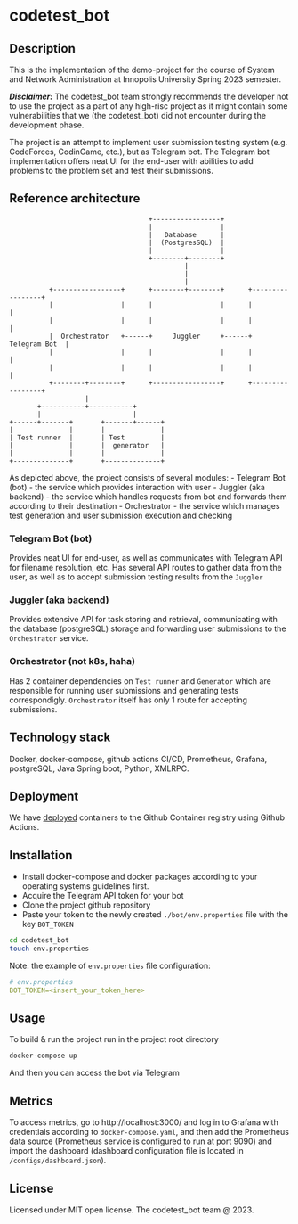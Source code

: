 # codetest_bot

## Description
This is the implementation of the demo-project for the course of System and Network Administration at Innopolis 
University Spring 2023 semester.

**_Disclaimer:_** The codetest_bot team strongly recommends the developer not to use the project as a part of any 
high-risc project as it might contain some vulnerabilities that we (the codetest_bot) did not encounter during 
the development phase.

The project is an attempt to implement user submission testing system (e.g. CodeForces, CodinGame, etc.), but as 
Telegram bot. The Telegram bot implementation offers neat UI for the end-user with abilities to add problems to the 
problem set and test their submissions.

## Reference architecture
```
                                   +-----------------+
                                   |                 |
                                   |   Database      |
                                   |  (PostgresSQL)  |
                                   |                 |
                                   +--------+--------+
                                            |
                                            |
                                            |
          +-----------------+      +--------+--------+      +-----------------+
          |                 |      |                 |      |                 |
          |                 |      |                 |      |                 |
          |  Orchestrator   +------+     Juggler     +------+   Telegram Bot  |
          |                 |      |                 |      |                 |
          |                 |      |                 |      |                 |
          +--------+--------+      +-----------------+      +-----------------+
                   |
       +-----------+-----------+
       |                       |
+------+-------+       +-------+------+
|              |       |              |
| Test runner  |       | Test         |
|              |       |  generator   |
|              |       |              |
+--------------+       +--------------+
```
As depicted above, the project consists of several modules:
    - Telegram Bot (bot) - the service which provides interaction with user
    - Juggler (aka backend) - the service which handles requests from bot and forwards them according to their 
destination
    - Orchestrator - the service which manages test generation and user submission execution and checking

### Telegram Bot (bot) 
Provides neat UI for end-user, as well as communicates with Telegram API for filename resolution, etc. Has several API
routes to gather data from the user, as well as to accept submission testing results from the `Juggler`

### Juggler (aka backend)
Provides extensive API for task storing and retrieval, communicating with the database (postgreSQL) storage and
forwarding user submissions to the `Orchestrator` service.

### Orchestrator  (not k8s, haha)
Has 2 container dependencies on `Test runner` and `Generator` which are responsible for running user submissions and 
generating tests correspondigly. `Orchestrator` itself has only 1 route for accepting submissions.

## Technology stack
Docker, docker-compose, github actions CI/CD, Prometheus, Grafana, postgreSQL, Java Spring boot, Python, XMLRPC.

## Deployment
We have [deployed](https://github.com/users/NAD777/packages?repo_name=codetest_bot) containers to the Github Container 
registry using Github Actions.

## Installation
- Install docker-compose and docker packages according to your operating systems guidelines first.
- Acquire the Telegram API token for your bot
- Clone the project github repository
- Paste your token to the newly created `./bot/env.properties` file with the key `BOT_TOKEN`
```bash
cd codetest_bot
touch env.properties
```
Note: the example of `env.properties` file configuration:
```yaml
# env.properties
BOT_TOKEN=<insert_your_token_here>
```

## Usage
To build & run the project run in the project root directory
```bash
docker-compose up
```
And then you can access the bot via Telegram

## Metrics
To access metrics, go to http://localhost:3000/ and log in to Grafana with credentials according to 
`docker-compose.yaml`, and then add the Prometheus data source (Prometheus service is configured to run at port 9090) 
and import the dashboard (dashboard configuration file is located in `/configs/dashboard.json`).

## License
Licensed under MIT open license.
The codetest_bot team @ 2023.
